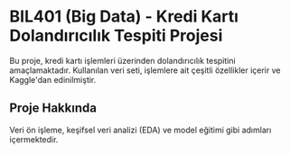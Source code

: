 # BIL401 (Big Data) - Kredi Kartı Dolandırıcılık Tespiti Projesi

Bu proje, kredi kartı işlemleri üzerinden dolandırıcılık tespitini amaçlamaktadır. Kullanılan veri seti, işlemlere ait çeşitli özellikler içerir ve Kaggle'dan edinilmiştir.

## Proje Hakkında

Veri ön işleme, keşifsel veri analizi (EDA) ve model eğitimi gibi adımları içermektedir.
